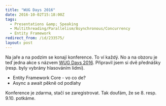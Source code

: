 ```yaml
---
title: "WUG Days 2016"
date: 2016-10-02T15:18:00Z
tags:
  - Presentations &amp; Speaking
  - Multithreading/Parallelism/Asynchronous/Concurrency
  - Entity Framework
redirect_from: /id/233575/
layout: post
---
```

Na jaře a na podzim se konají konference. To ví každý. No a na obzoru je teď jedna akce s názvem [WUG Days 2016][1]. Připravil jsem si dvě přednášky (resp. byly vybrány hlasováním lidmi).

<!-- excerpt -->

* Entity Framework Core - vo co de?
* Async a await pěkně od podlahy

Konference je zdarma, stačí se zaregistrovat. Tak doufám, že se 8. resp. 9.10. potkáme. 

[1]: http://wug.cz/brno/akce/836-WUG-Days-2016